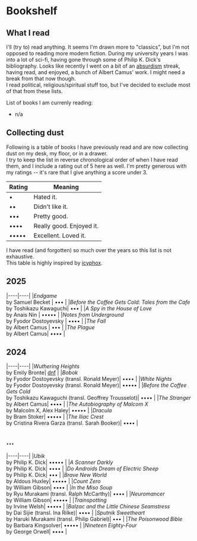 # Bookshelf

## What I read

I'll (try to) read anything. It seems I'm drawn more to "classics", but I'm
not opposed to reading more modern fiction. During my university years I was
into a lot of sci-fi, having gone through some of Philip K. Dick's
bibliography. Looks like recently I went on a bit of an
[absurdism](https://en.wikipedia.org/wiki/Absurdism#Albert_Camus) streak,
having read, and enjoyed, a bunch of Albert Camus' work. I might need a break
from that now though.  
I read political, religious/spiritual stuff too, but I've decided to exclude
most of that from these lists.

List of books I am currenly reading:

- n/a

## Collecting dust

Following is a table of books I have previously read and are now collecting
dust on my desk, my floor, or in a drawer.  
I try to keep the list in reverse chronological order of when I have read them,
and I include a rating out of 5 here as well. I'm pretty generous with my ratings
-- it's rare that I give anything a score under 3.

| Rating | Meaning                  |
|--------|--------------------------|
| •      | Hated it.                |
| ••     | Didn't like it.          |
| •••    | Pretty good.             |
| ••••   | Really good. Enjoyed it. |
| •••••  | Excellent. Loved it.     |

I have read (and forgotten) so much over the years so this list is not exhaustive.  
This table is highly inspired by
[icyphox](https://icyphox.sh/reading/ "reading - icyphox").  

## 2025

|----|----|
|_Endgame_<br>by Samuel Becket | ••• |
|_Before the Coffee Gets Cold: Tales from the Cafe_<br>by Toshikazu Kawaguchi| ••• |
|_A Spy in the House of Love_<br>by Anais Nin | ••••• | 
|_Notes from Underground_<br>by Fyodor Dostoyevsky | •••• |
|_The Fall_<br>by Albert Camus | ••• | 
|_The Plague_<br>by Albert Camus| •••• |

## 2024
|----|----|
|_Wuthering Heights_<br>by Emily Bronte| [dnf](# "will come back to at some point") |
|_Bobok_<br>by Fyodor Dostoyevsky (transl. Ronald Meyer)| •••• |
|_White Nights_<br>by Fyodor Dostoyevsky (transl. Ronald Meyer)| ••••• |
|_Before the Coffee Gets Cold_<br>by Toshikazu Kawaguchi (transl. Geoffrey Trousselot)| •••• |
|_The Stranger_<br>by Albert Camus| •••• |
|_The Autobiography of Malcom X_<br>by Malcolm X, Alex Haley| ••••• |
|_Dracula_<br>by Bram Stoker| ••••• |
|_The Iliac Crest_<br>by Cristina Rivera Garza (transl. Sarah Booker)| •••• |

## ...
|----|----|
|_Ubik_<br>by Philip K. Dick| ••••• |
|_A Scanner Darkly_<br>by Philip K. Dick| •••• |
|_Do Androids Dream of Electric Sheep_<br>by Philip K. Dick| ••• |
|_Brave New World_<br>by Aldous Huxley| ••••• |
|_Count Zero_<br>by William Gibson| •••• |
|_In the Miso Soup_<br>by Ryu Murakami (transl. Ralph McCarthy)| •••• |
|_Neuromancer_<br>by William Gibson| ••••• |
|_Trainspotting_<br>by Irvine Welsh| ••••• |
|_Balzac and the Little Chinese Seamstress_<br>by Dai Sijie (transl. Ina Rilke)| •••• |
|_Sputnik Sweetheart_<br>by Haruki Murakami (transl. Philip Gabriel)| ••• |
|_The Poisonwood Bible_<br>by Barbara Kingsolver| ••••• |
|_Nineteen Eighty-Four_<br>by George Orwell| •••• |
